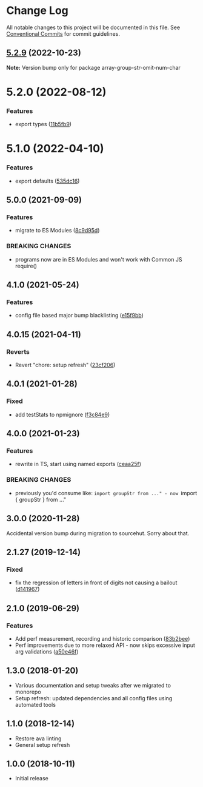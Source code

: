 # Change Log

All notable changes to this project will be documented in this file.
See [Conventional Commits](https://conventionalcommits.org) for commit guidelines.

## [5.2.9](https://github.com/codsen/codsen/compare/array-group-str-omit-num-char@5.2.8...array-group-str-omit-num-char@5.2.9) (2022-10-23)

**Note:** Version bump only for package array-group-str-omit-num-char

# 5.2.0 (2022-08-12)

### Features

- export types ([11b5fb9](https://github.com/codsen/codsen/commit/11b5fb936ce20e0a77c3a09806773e1cd7695c50))

# 5.1.0 (2022-04-10)

### Features

- export defaults ([535dc16](https://github.com/codsen/codsen/commit/535dc169a3083da1768cfbee7b1dfb92051f7333))

## 5.0.0 (2021-09-09)

### Features

- migrate to ES Modules ([8c9d95d](https://github.com/codsen/codsen/commit/8c9d95d5dea0b769c2f070397141918a4893d575))

### BREAKING CHANGES

- programs now are in ES Modules and won't work with Common JS require()

## 4.1.0 (2021-05-24)

### Features

- config file based major bump blacklisting ([e15f9bb](https://github.com/codsen/codsen/commit/e15f9bba1c4fd5f847ac28b3f38fa6ee633f5dca))

## 4.0.15 (2021-04-11)

### Reverts

- Revert "chore: setup refresh" ([23cf206](https://github.com/codsen/codsen/commit/23cf206970a087ff0fa04e61f94d919f59ab3881))

## 4.0.1 (2021-01-28)

### Fixed

- add testStats to npmignore ([f3c84e9](https://github.com/codsen/codsen/commit/f3c84e95afc5514214312f913692d85b2e12eb29))

## 4.0.0 (2021-01-23)

### Features

- rewrite in TS, start using named exports ([ceaa25f](https://github.com/codsen/codsen/commit/ceaa25fb4f11a159dd0aa369a8f29461d884b42d))

### BREAKING CHANGES

- previously you'd consume like: `import groupStr from ..." - now `import { groupStr } from ..."

## 3.0.0 (2020-11-28)

Accidental version bump during migration to sourcehut. Sorry about that.

## 2.1.27 (2019-12-14)

### Fixed

- fix the regression of letters in front of digits not causing a bailout ([d141967](https://gitlab.com/codsen/codsen/commit/d14196750fa3b83d049bbd573fe0851ef150120f))

## 2.1.0 (2019-06-29)

### Features

- Add perf measurement, recording and historic comparison ([83b2bee](https://gitlab.com/codsen/codsen/commit/83b2bee))
- Perf improvements due to more relaxed API - now skips excessive input arg validations ([a50e46f](https://gitlab.com/codsen/codsen/commit/a50e46f))

## 1.3.0 (2018-01-20)

- Various documentation and setup tweaks after we migrated to monorepo
- Setup refresh: updated dependencies and all config files using automated tools

## 1.1.0 (2018-12-14)

- Restore ava linting
- General setup refresh

## 1.0.0 (2018-10-11)

- Initial release
